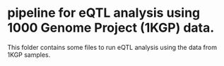 # pipeline for eQTL analysis using 1000 Genome Project (1KGP) data. 


This folder contains some files to run eQTL analysis using the data from 1KGP samples.
